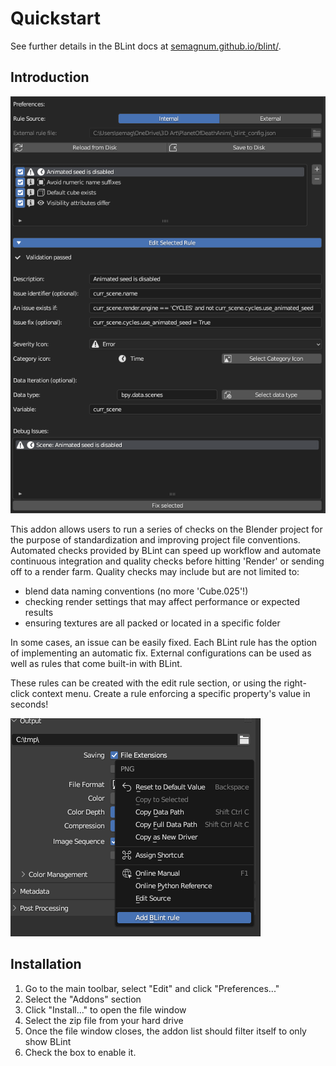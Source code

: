 # Quickstart
See further details in the BLint docs at [semagnum.github.io/blint/](https://semagnum.github.io/blint/).

## Introduction

![BLint preferences window](/doc/img/preferences_window.png)

This addon allows users to run a series of checks on the Blender project
for the purpose of standardization and improving project file conventions.
Automated checks provided by BLint can speed up workflow and
automate continuous integration and quality checks before hitting 'Render'
or sending off to a render farm.
Quality checks may include but are not limited to:

- blend data naming conventions (no more 'Cube.025'!)
- checking render settings that may affect performance or expected results
- ensuring textures are all packed or located in a specific folder

In some cases, an issue can be easily fixed.
Each BLint rule has the option of implementing an automatic fix.
External configurations can be used as well as rules that come built-in with BLint.

These rules can be created with the edit rule section, or using the right-click context menu.
Create a rule enforcing a specific property's value in seconds!

![BLint rule creation in the right-click context menu](/doc/img/context_menu.png)

## Installation
1. Go to the main toolbar, select "Edit" and click "Preferences..."
2. Select the "Addons" section
3. Click "Install..." to open the file window
4. Select the zip file from your hard drive
5. Once the file window closes, the addon list should filter itself to only show BLint
6. Check the box to enable it.